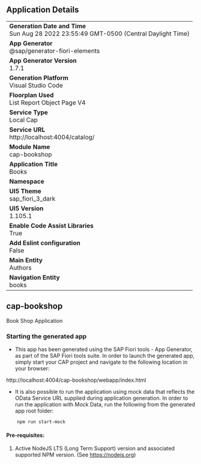 ## Application Details
|               |
| ------------- |
|**Generation Date and Time**<br>Sun Aug 28 2022 23:55:49 GMT-0500 (Central Daylight Time)|
|**App Generator**<br>@sap/generator-fiori-elements|
|**App Generator Version**<br>1.7.1|
|**Generation Platform**<br>Visual Studio Code|
|**Floorplan Used**<br>List Report Object Page V4|
|**Service Type**<br>Local Cap|
|**Service URL**<br>http://localhost:4004/catalog/
|**Module Name**<br>cap-bookshop|
|**Application Title**<br>Books|
|**Namespace**<br>|
|**UI5 Theme**<br>sap_fiori_3_dark|
|**UI5 Version**<br>1.105.1|
|**Enable Code Assist Libraries**<br>True|
|**Add Eslint configuration**<br>False|
|**Main Entity**<br>Authors|
|**Navigation Entity**<br>books|

## cap-bookshop

Book Shop Application

### Starting the generated app

-   This app has been generated using the SAP Fiori tools - App Generator, as part of the SAP Fiori tools suite.  In order to launch the generated app, simply start your CAP project and navigate to the following location in your browser:

http://localhost:4004/cap-bookshop/webapp/index.html

- It is also possible to run the application using mock data that reflects the OData Service URL supplied during application generation.  In order to run the application with Mock Data, run the following from the generated app root folder:

```
    npm run start-mock
```

#### Pre-requisites:

1. Active NodeJS LTS (Long Term Support) version and associated supported NPM version.  (See https://nodejs.org)


